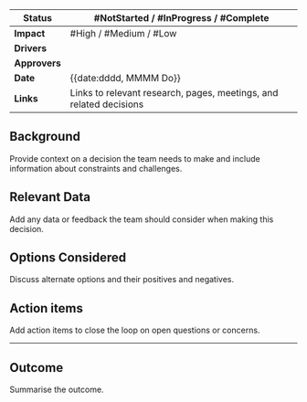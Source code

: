 
| **Status**    | #NotStarted / #InProgress / #Complete                              |
| ------------- | ------------------------------------------------------------------ |
| **Impact**    | #High / #Medium / #Low                                             |
| **Drivers**   |                                                                    |
| **Approvers** |                                                                    |
| **Date**      | {{date:dddd, MMMM Do}}                                             |
| **Links**     | Links to relevant research, pages, meetings, and related decisions |

## Background

Provide context on a decision the team needs to make and include information about constraints and challenges.
## Relevant Data

Add any data or feedback the team should consider when making this decision.
## Options Considered

Discuss alternate options and their positives and negatives.
## Action items

Add action items to close the loop on open questions or concerns.

--- 
## Outcome

Summarise the outcome. 
